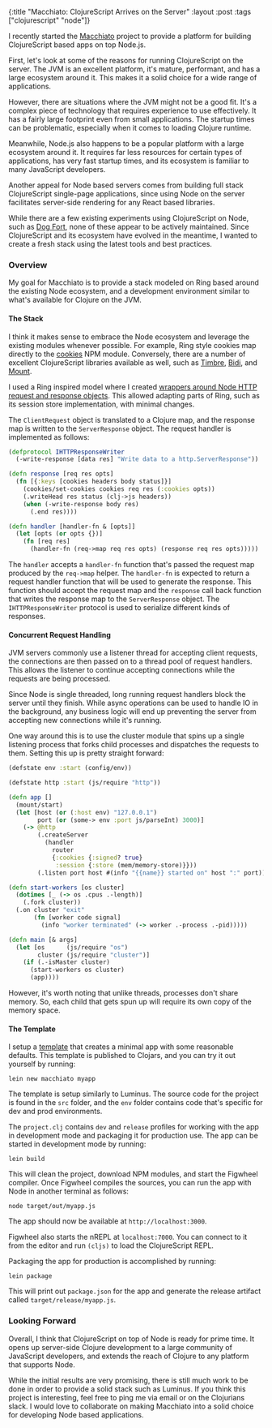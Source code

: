 {:title "Macchiato: ClojureScript Arrives on the Server"
 :layout :post
 :tags ["clojurescript" "node"]}
 
 I recently started the [Macchiato](https://github.com/macchiato-framework) project to provide a platform for building ClojureScript based apps on top Node.js.
  
First, let's look at some of the reasons for running ClojureScript on the server. The JVM is an excellent platform, it's mature, performant, and has a large ecosystem around it. This makes it a solid choice for a wide range of applications.

However, there are situations where the JVM might not be a good fit. It's a complex piece of technology that requires experience to use effectively. It has a fairly large footprint even from small applications. The startup times can be problematic, especially when it comes to loading Clojure runtime.

Meanwhile, Node.js also happens to be a popular platform with a large ecosystem around it. It requires far less resources for certain types of applications, has very fast startup times, and its ecosystem is familiar to many JavaScript developers.

Another appeal for Node based servers comes from building full stack ClojureScript single-page applications, since using Node on the server facilitates server-side rendering for any React based libraries.

While there are a few existing experiments using ClojureScript on Node, such as [Dog Fort](https://github.com/whamtet/dogfort), none of these appear to be actively maintained. Since ClojureScript and its ecosystem have evolved in the meantime, I wanted to create a fresh stack using the latest tools and best practices.

### Overview

My goal for Macchiato is to provide a stack modeled on Ring based around the existing Node ecosystem, and a development environment similar to what's available for Clojure on the JVM.

#### The Stack

I think it makes sense to embrace the Node ecosystem and leverage the existing modules whenever possible. For example, Ring style cookies map directly to the [cookies](https://www.npmjs.com/package/cookies) NPM module. Conversely, there are a number of excellent ClojureScript libraries available as well, such as [Timbre](https://github.com/ptaoussanis/timbre),
 [Bidi](https://github.com/juxt/bidi/), and [Mount](https://github.com/tolitius/mount).

I used a Ring inspired model where I created [wrappers around Node HTTP request and response objects](https://github.com/macchiato-framework/macchiato-core/blob/master/src/macchiato/http.cljs). This allowed adapting parts of Ring, such as its session store implementation, with minimal changes.

The `ClientRequest` object is translated to a Clojure map, and the response map is written to the `ServerResponse` object. The request handler is implemented as follows:

```clojure
(defprotocol IHTTPResponseWriter
  (-write-response [data res] "Write data to a http.ServerResponse"))

(defn response [req res opts]
  (fn [{:keys [cookies headers body status]}]
    (cookies/set-cookies cookies req res (:cookies opts))
    (.writeHead res status (clj->js headers))
    (when (-write-response body res)
      (.end res))))

(defn handler [handler-fn & [opts]]
  (let [opts (or opts {})]
    (fn [req res]
      (handler-fn (req->map req res opts) (response req res opts)))))
```

The `handler` accepts a `handler-fn` function that's passed the request map produced by the `req->map` helper. The `handler-fn` is expected to return a request handler function that will be used to generate the response. This function should accept the request map and the `response` call back function that writes the response map to the `ServerResponse` object. The `IHTTPResponseWriter` protocol is used to serialize different kinds of responses.

#### Concurrent Request Handling

JVM servers commonly use a listener thread for accepting client requests, the connections are then passed on to a thread pool of request handlers. This allows the listener to continue accepting connections while the requests are being processed.

Since Node is single threaded, long running request handlers block the server until they finish. While async operations can be used to handle IO in the background, any business logic will end up preventing the server from accepting new connections while it's running.

One way around this is to use the cluster module that spins up a single listening process that forks child processes and dispatches the requests to them. Setting this up is pretty straight forward: 

```clojure
(defstate env :start (config/env))

(defstate http :start (js/require "http"))

(defn app []
  (mount/start)
  (let [host (or (:host env) "127.0.0.1")
        port (or (some-> env :port js/parseInt) 3000)]
    (-> @http
        (.createServer
          (handler
            router
            {:cookies {:signed? true}
             :session {:store (mem/memory-store)}}))
        (.listen port host #(info "{{name}} started on" host ":" port)))))

(defn start-workers [os cluster]
  (dotimes [_ (-> os .cpus .-length)]
    (.fork cluster))
  (.on cluster "exit"
       (fn [worker code signal]
         (info "worker terminated" (-> worker .-process .-pid)))))

(defn main [& args]
  (let [os      (js/require "os")
        cluster (js/require "cluster")]
    (if (.-isMaster cluster)
      (start-workers os cluster)
      (app))))
```

However, it's worth noting that unlike threads, processes don't share memory. So, each child that gets spun up will require its own copy of the memory space.

#### The Template

I setup a [template](https://github.com/macchiato-framework/macchiato-template) that creates a minimal app with some reasonable defaults. This template is published to Clojars, and you can try it out yourself by running:

```
lein new macchiato myapp
```

The template is setup similarly to Luminus. The source code for the project is found in the `src` folder, and the `env` folder contains code that's specific for dev and prod environments.

The `project.clj` contains `dev` and `release` profiles for working with the app in development mode and packaging it for production use. The app can be started in development mode by running:

```
lein build
```

This will clean the project, download NPM modules, and start the Figwheel compiler. Once Figwheel compiles the sources, you can run the app with Node in another terminal as follows:

```
node target/out/myapp.js
```

The app should now be available at `http://localhost:3000`.


Figwheel also starts the nREPL at `localhost:7000`. You can connect to it from the editor and run `(cljs)` to load the ClojureScript REPL.

Packaging the app for production is accomplished by running:

```
lein package
```

This will print out `package.json` for the app and generate the release artifact called `target/release/myapp.js`.

### Looking Forward

Overall, I think that ClojureScript on top of Node is ready for prime time. It opens up server-side Clojure development to a large community of JavaScript developers, and extends the reach of Clojure to any platform that supports Node.

While the initial results are very promising, there is still much work to be done in order to provide a solid stack such as Luminus. If you think this project is interesting, feel free to ping me via email or on the Clojurians slack. I would love to collaborate on making Macchiato into a solid choice for developing Node based applications.
